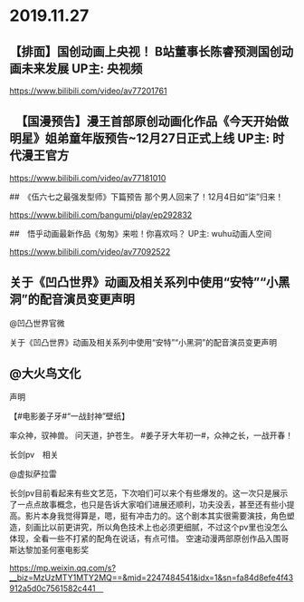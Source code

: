 # 2019.11.27

## 【排面】国创动画上央视！ B站董事长陈睿预测国创动画未来发展 UP主: 央视频

https://www.bilibili.com/video/av77201761


## 　【国漫预告】漫王首部原创动画化作品《今天开始做明星》姐弟童年版预告~12月27日正式上线 UP主: 时代漫王官方

https://www.bilibili.com/video/av77181010


##　《伍六七之最强发型师》下篇预告 那个男人回来了！12月4日如“柒”归来！

https://www.bilibili.com/bangumi/play/ep292832


##　悟乎动画最新作品《匆匆》来啦！你喜欢吗？ UP主: wuhu动画人空间

https://www.bilibili.com/video/av77092522


## 关于《凹凸世界》动画及相关系列中使用“安特”“小黑洞”的配音演员变更声明　

@凹凸世界官微                            

关于《凹凸世界》动画及相关系列中使用“安特”“小黑洞”的配音演员变更声明


## @大火鸟文化                            

声明　                

                                                                   
【#电影姜子牙#“一战封神”壁纸】

率众神，驭神兽。
问天道，护苍生。
#姜子牙大年初一#，众神之长，一战开春！




长剑pv　相关　

@虚拟萨拉雷                            

长剑pv目前看起来有些文艺范，下次咱们可以来个有些爆发的。这一次只是展示了一点点故事概念，也只是告诉大家咱们进展还顺利，功夫没丢，甚至还有些小提高。影片本身我觉得算是，嗯，挺有冲击力的。这个剧本其实很需要演技，角色塑造，刻画比以前更讲究，所以角色技术上也必须更细腻，不过这个pv里也没怎么体现，全看一些不打紧的配角在说话，有点可惜。
空速动漫两部原创作品入围哥斯达黎加圣何塞电影奖

https://mp.weixin.qq.com/s?__biz=MzUzMTY1MTY2MQ==&mid=2247484541&idx=1&sn=fa84d8efe4f43912a5d0c7561582c441　